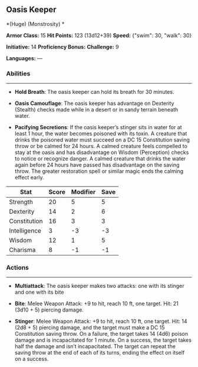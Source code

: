 ## Oasis Keeper
*(Huge) (Monstrosity) *

**Armor Class:** 15
**Hit Points:** 123 (13d12+39)
**Speed:** {"swim": 30, "walk": 30}

**Initiative:** 14
**Proficiency Bonus:**
**Challenge:** 9

**Languages:** —

### Abilities
 --- 
- **Hold Breath**: The oasis keeper can hold its breath for 30 minutes.

- **Oasis Camouflage**: The oasis keeper has advantage on Dexterity (Stealth) checks made while in a desert or in sandy terrain beneath water.

- **Pacifying Secretions**: If the oasis keeper’s stinger sits in water for at least 1 hour, the water becomes poisoned with its toxin. A creature that drinks the poisoned water must succeed on a DC 15 Constitution saving throw or be calmed for 24 hours. A calmed creature feels compelled to stay at the oasis and has disadvantage on Wisdom (Perception) checks to notice or recognize danger. A calmed creature that drinks the water again before 24 hours have passed has disadvantage on the saving throw. The greater restoration spell or similar magic ends the calming effect early.



| Stat | Score | Modifier | Save |
| ---- | ---- | ---- | ---- |
| Strength | 20 | 5 | 5 |
| Dexterity | 14 | 2 | 6 |
| Constitution | 16 | 3 | 3 |
| Intelligence | 3 | -3 | -3 |
| Wisdom | 12 | 1 | 5 |
| Charisma | 8 | -1 | -1 |

### Actions
 --- 
- **Multiattack**: The oasis keeper makes two attacks: one with its stinger and one with its bite

- **Bite**: Melee Weapon Attack: +9 to hit, reach 10 ft, one target. Hit: 21 (3d10 + 5) piercing damage.

- **Stinger**: Melee Weapon Attack: +9 to hit, reach 10 ft, one target. Hit: 14 (2d8 + 5) piercing damage, and the target must make a DC 15 Constitution saving throw. On a failure, the target takes 14 (4d6) poison damage and is incapacitated for 1 minute. On a success, the target takes half the damage and isn’t incapacitated. The target can repeat the saving throw at the end of each of its turns, ending the effect on itself on a success.

